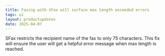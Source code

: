 ```yaml
---
title: Faxing with SFax will surface max length exceeded errors
tags: ui
layout: productupdates
date: 2025-04-07
---
```


SFax restricts the recipient name of the fax to only 75 characters. This fix will ensure the user will get a helpful error message when max length is reached.